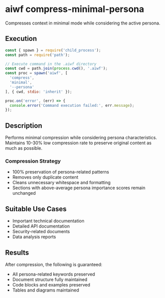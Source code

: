 # aiwf compress-minimal-persona

Compresses context in minimal mode while considering the active persona.

## Execution

```javascript
const { spawn } = require('child_process');
const path = require('path');

// Execute command in the .aiwf directory
const cwd = path.join(process.cwd(), '.aiwf');
const proc = spawn('aiwf', [
  'compress',
  'minimal',
  '--persona'
], { cwd, stdio: 'inherit' });

proc.on('error', (err) => {
  console.error('Command execution failed:', err.message);
});
```

## Description

Performs minimal compression while considering persona characteristics. Maintains 10-30% low compression rate to preserve original content as much as possible.

### Compression Strategy

- 100% preservation of persona-related patterns
- Removes only duplicate content
- Cleans unnecessary whitespace and formatting
- Sections with above-average persona importance scores remain unchanged

## Suitable Use Cases

- Important technical documentation
- Detailed API documentation
- Security-related documents
- Data analysis reports

## Results

After compression, the following is guaranteed:
- All persona-related keywords preserved
- Document structure fully maintained
- Code blocks and examples preserved
- Tables and diagrams maintained